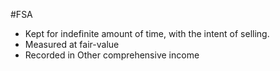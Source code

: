 #FSA 

- Kept for indefinite amount of time, with the intent of selling. 
- Measured at fair-value 
- Recorded in Other comprehensive income